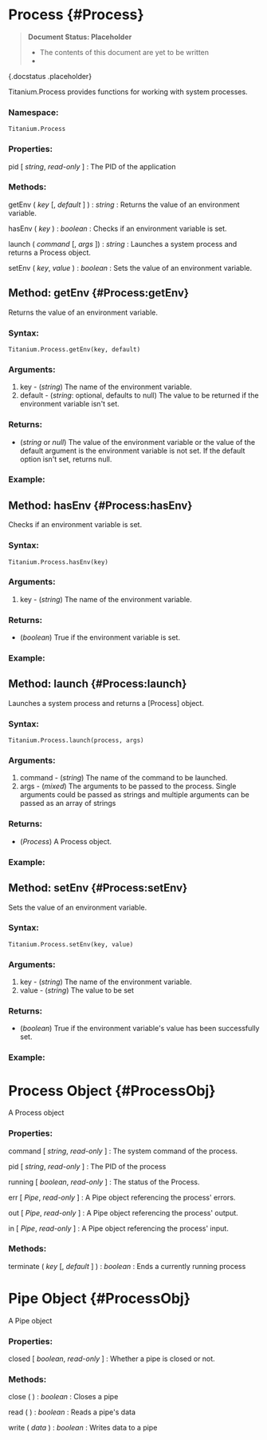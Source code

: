 Process {#Process}
==================

> **Document Status: Placeholder**  
> - The contents of this document are yet to be written  
> -
{.docstatus .placeholder}

Titanium.Process provides functions for working with system processes.

### Namespace:

	Titanium.Process
	
### Properties:

pid \[ *string*, *read-only* \]
: The PID of the application

### Methods:

getEnv ( *key* \[, *default* \] ) : *string*
: Returns the value of an environment variable.

hasEnv ( *key* ) : *boolean*
: Checks if an environment variable is set.

launch ( *command* \[, *args* \]) : *string*
: Launches a system process and returns a Process object.

setEnv ( *key*, *value* ) : *boolean*
: Sets the value of an environment variable.



Method: getEnv {#Process:getEnv}
--------------------------------

Returns the value of an environment variable.

### Syntax:

	Titanium.Process.getEnv(key, default)
	
### Arguments:

1. key - (*string*) The name of the environment variable.
2. default - (*string*: optional, defaults to null) The value to be returned if the environment variable isn't set.

### Returns:

- (*string* or *null*) The value of the environment variable or the value of the default argument is the environment variable is not set. If the default option isn't set, returns null.

### Example:



Method: hasEnv {#Process:hasEnv}
--------------------------------

Checks if an environment variable is set.

### Syntax:

	Titanium.Process.hasEnv(key)
	
### Arguments:

1. key - (*string*) The name of the environment variable.

### Returns:

- (*boolean*) True if the environment variable is set.

### Example:



Method: launch {#Process:launch}
--------------------------------

Launches a system process and returns a [Process] object.

### Syntax:

	Titanium.Process.launch(process, args)
	
### Arguments:

1. command - (*string*) The name of the command to be launched.
2. args - (*mixed*) The arguments to be passed to the process. Single arguments could be passed as strings and multiple arguments can be passed as an array of strings

### Returns:

- (*Process*) A Process object.

### Example:



Method: setEnv {#Process:setEnv}
--------------------------------

Sets the value of an environment variable.

### Syntax:

	Titanium.Process.setEnv(key, value)
	
### Arguments:

1. key - (*string*) The name of the environment variable.
2. value - (*string*) The value to be set

### Returns:

- (*boolean*) True if the environment variable's value has been successfully set.

### Example:



Process Object {#ProcessObj}
============================

A Process object

### Properties:

command \[ *string*, *read-only* \]
: The system command of the process.

pid \[ *string*, *read-only* \]
: The PID of the process

running \[ *boolean*, *read-only* \]
: The status of the Process.

err \[ *Pipe*, *read-only* \]
: A Pipe object referencing the process' errors.

out \[ *Pipe*, *read-only* \]
: A Pipe object referencing the process' output.

in \[ *Pipe*, *read-only* \]
: A Pipe object referencing the process' input.

### Methods:

terminate ( *key* \[, *default* \] ) : *boolean*
: Ends a currently running process


Pipe Object {#ProcessObj}
============================

A Pipe object

### Properties:

closed \[ *boolean*, *read-only* \]
: Whether a pipe is closed or not.

### Methods:

close ( ) : *boolean*
: Closes a pipe

read ( ) : *boolean*
: Reads a pipe's data

write ( *data* ) : *boolean*
: Writes data to a pipe